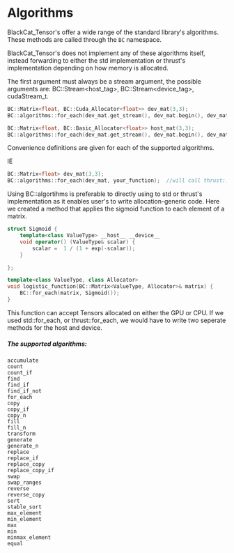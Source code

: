 # Algorithms

BlackCat_Tensor's offer a wide range of the standard library's algorithms. 
These methods are called through the `BC` namespace.

BlackCat_Tensor's does not implement any of these algorithms itself, instead forwarding to either the std implementation or thrust's implementation depending on how memory is allocated.

The first argument must always be a stream argument, the possible arguments are: BC::Stream<host_tag>, BC::Stream<device_tag>, cudaStream_t.


```cpp
BC::Matrix<float, BC::Cuda_Allocator<float>> dev_mat(3,3);
BC::algorithms::for_each(dev_mat.get_stream(), dev_mat.begin(), dev_mat.end(), your_function);  //will call thrust::for_each

BC::Matrix<float, BC::Basic_Allocator<float>> host_mat(3,3);
BC::algorithms::for_each(dev_mat.get_stream(), dev_mat.begin(), dev_mat.end(), your_function); //will call std::for_each
```

Convenience definitions are given for each of the supported algorithms.

IE 
```cpp
BC::Matrix<float> dev_mat(3,3);
BC::algorithms::for_each(dev_mat, your_function);  //will call thrust::for_each

```



Using BC::algortihms is preferable to directly using to std or thrust's implementation as it enables user's to write allocation-generic code. Here we created a method that applies the sigmoid function to each element of a matrix. 

```cpp
struct Sigmoid {
	template<class ValueType> __host__ __device__
	void operator() (ValueType& scalar) {
		scalar =  1 / (1 + exp(-scalar));
	}		

}; 

template<class ValueType, class Allocator>
void logistic_function(BC::Matrix<ValueType, Allocator>& matrix) {
	BC::for_each(matrix, Sigmoid()); 
}
```

This function can accept Tensors allocated on either the GPU or CPU. If we used std::for_each, or thrust::for_each, we would have to write two seperate methods for the host and device. 


#####  The supported algorithms:
    
    accumulate
    count
    count_if
    find
    find_if
    find_if_not
    for_each
    copy
    copy_if
    copy_n
    fill
    fill_n
    transform
    generate
    generate_n
    replace
    replace_if
    replace_copy
    replace_copy_if
    swap
    swap_ranges
    reverse
    reverse_copy
    sort
    stable_sort
    max_element
    min_element
    max
    min
    minmax_element
    equal





